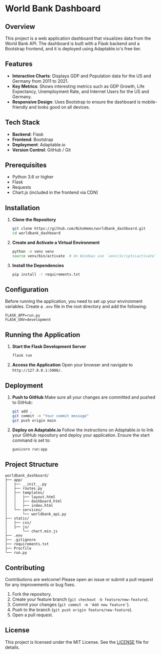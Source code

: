 # World Bank Dashboard

## Overview

This project is a web application dashboard that visualizes data from the World Bank API. The dashboard is built with a Flask backend and a Bootstrap frontend, and it is deployed using Adaptable.io's free tier.

## Features

- **Interactive Charts**: Displays GDP and Population data for the US and Germany from 2011 to 2021.
- **Key Metrics**: Shows interesting metrics such as GDP Growth, Life Expectancy, Unemployment Rate, and Internet Users for the US and Germany.
- **Responsive Design**: Uses Bootstrap to ensure the dashboard is mobile-friendly and looks good on all devices.

## Tech Stack

- **Backend**: Flask
- **Frontend**: Bootstrap
- **Deployment**: Adaptable.io
- **Version Control**: GitHub / Git

## Prerequisites

- Python 3.6 or higher
- Flask
- Requests
- Chart.js (included in the frontend via CDN)

## Installation

1. **Clone the Repository**
   ```sh
   git clone https://github.com/NikoHems/worldbank_dashboard.git
   cd worldbank_dashboard
   ```

2. **Create and Activate a Virtual Environment**
   ```sh
   python -m venv venv
   source venv/bin/activate  # On Windows use `venv\Scripts\activate`
   ```

3. **Install the Dependencies**
   ```sh
   pip install -r requirements.txt
   ```

## Configuration

Before running the application, you need to set up your environment variables. Create a `.env` file in the root directory and add the following:
```
FLASK_APP=run.py
FLASK_ENV=development
```

## Running the Application

1. **Start the Flask Development Server**
   ```sh
   flask run
   ```

2. **Access the Application**
   Open your browser and navigate to `http://127.0.0.1:5000/`.

## Deployment

1. **Push to GitHub**
   Make sure all your changes are committed and pushed to GitHub:
   ```sh
   git add .
   git commit -m "Your commit message"
   git push origin main
   ```

2. **Deploy on Adaptable.io**
   Follow the instructions on Adaptable.io to link your GitHub repository and deploy your application. Ensure the start command is set to:
   ```sh
   gunicorn run:app
   ```

## Project Structure

```
worldbank_dashboard/
├── app/
│   ├── __init__.py
│   ├── routes.py
│   ├── templates/
│   │   ├── layout.html
│   │   ├── dashboard.html
│   │   ├── index.html
│   └── services/
│       └── worldbank_api.py
├── static/
│   ├── css/
│   ├── js/
│       └── chart.min.js
├── .env
├── .gitignore
├── requirements.txt
├── Procfile
└── run.py
```

## Contributing

Contributions are welcome! Please open an issue or submit a pull request for any improvements or bug fixes.

1. Fork the repository.
2. Create your feature branch (`git checkout -b feature/new-feature`).
3. Commit your changes (`git commit -m 'Add new feature'`).
4. Push to the branch (`git push origin feature/new-feature`).
5. Open a pull request.

## License

This project is licensed under the MIT License. See the [LICENSE](LICENSE) file for details.
